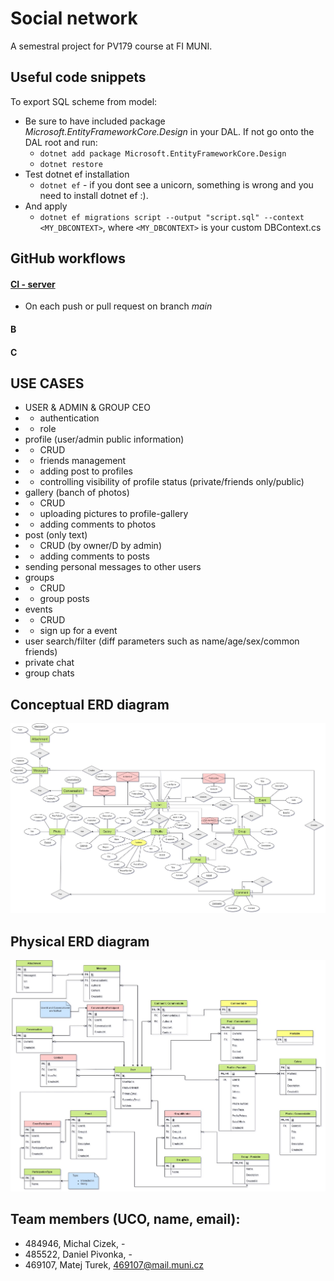 # Social network
A semestral project for PV179 course at FI MUNI.

## Useful code snippets
To export SQL scheme from model:  
- Be sure to have included package  *Microsoft.EntityFrameworkCore.Design* in your DAL. If not go onto the DAL root and run:
  - `dotnet add package Microsoft.EntityFrameworkCore.Design` 
  - `dotnet restore`  
- Test dotnet ef installation
  - `dotnet ef` - if you dont see a unicorn, something is wrong and you need to install dotnet ef :).
- And apply 
  - `dotnet ef migrations script --output "script.sql" --context <MY_DBCONTEXT>`, where `<MY_DBCONTEXT>` is your custom DBContext.cs

## GitHub workflows
#### [CI - server](https://github.com/TMatej/social-network/blob/main/.github/workflows/server_ci.yml) 
- On each push or pull request on branch _main_ 

#### B  
#### C  

## USE CASES
- USER & ADMIN & GROUP CEO 
- - authentication
- - role
- profile (user/admin public information)
- - CRUD
- - friends management
- - adding post to profiles
- - controlling visibility of profile status (private/friends only/public)
- gallery (banch of photos)
- - CRUD
- - uploading pictures to profile-gallery
- - adding comments to photos
- post (only text)
- - CRUD (by owner/D by admin)
- - adding comments to posts
- sending personal messages to other users
- groups
- - CRUD 
- - group posts
- events
- - CRUD 
- - sign up for a event
- user search/filter (diff parameters such as name/age/sex/common friends)
- private chat
- group chats

## Conceptual ERD diagram
![Conceptual erd - Chans notation](diagrams/social_network_diagrams-ERD_conceptual.jpg)

## Physical ERD diagram
![Physical erd - Crows notation](diagrams/social_network_diagrams-ERD_physical.jpg)

## Team members (UCO, name, email):
- 484946, Michal Cizek, -
- 485522, Daniel Pivonka, -
- 469107, Matej Turek, 469107@mail.muni.cz
